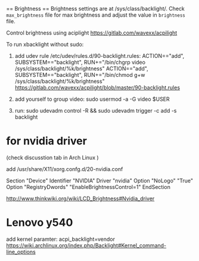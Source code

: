 == Brightness ==
Brightness settings are at /sys/class/backlight/<driver>.
Check `max_brightness` file for max brightness and adjust the value in
`brightness` file.

Control brightness using aciplight
https://gitlab.com/wavexx/acpilight

To run xbacklight without sudo:
1) add udev rule /etc/udev/rules.d/90-backlight.rules:
ACTION=="add", SUBSYSTEM=="backlight", RUN+="/bin/chgrp video /sys/class/backlight/%k/brightness"
ACTION=="add", SUBSYSTEM=="backlight", RUN+="/bin/chmod g+w /sys/class/backlight/%k/brightness"
https://gitlab.com/wavexx/acpilight/blob/master/90-backlight.rules

1) add yourself to group video: sudo usermod -a -G video $USER

2) run: sudo udevadm control -R && sudo udevadm trigger -c add -s backlight



# for nvidia driver
(check discusstion tab in Arch Linux )

add /usr/share/X11/xorg.confg.d/20-nvidia.conf

Section "Device"
	Identifier "NVIDIA"
	Driver "nvidia"
	Option "NoLogo" "True"
	Option "RegistryDwords" "EnableBrightnessControl=1"
EndSection

http://www.thinkwiki.org/wiki/LCD_Brightness#Nvidia_driver



# Lenovo y540
add kernel paramter: acpi_backlight=vendor
https://wiki.archlinux.org/index.php/Backlight#Kernel_command-line_options


